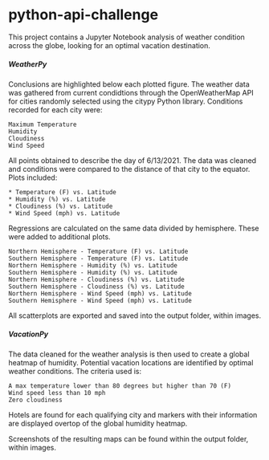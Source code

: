 # python-api-challenge

This project contains a Jupyter Notebook analysis of weather condition across the globe, looking for an optimal vacation destination.

##### WeatherPy

Conclusions are highlighted below each plotted figure.  The weather data was gathered from current condidtions through the OpenWeatherMap API for cities randomly selected using the citypy Python library.  Conditions recorded for each city were:

    Maximum Temperature
    Humidity
    Cloudiness
    Wind Speed
    
All points obtained to describe the day of 6/13/2021. The data was cleaned and conditions were compared to the distance of that city to the equator. Plots included:

    * Temperature (F) vs. Latitude
    * Humidity (%) vs. Latitude
    * Cloudiness (%) vs. Latitude
    * Wind Speed (mph) vs. Latitude

Regressions are calculated on the same data divided by hemisphere. These were added to additional plots.

    Northern Hemisphere - Temperature (F) vs. Latitude
    Southern Hemisphere - Temperature (F) vs. Latitude
    Northern Hemisphere - Humidity (%) vs. Latitude
    Southern Hemisphere - Humidity (%) vs. Latitude
    Northern Hemisphere - Cloudiness (%) vs. Latitude
    Southern Hemisphere - Cloudiness (%) vs. Latitude
    Northern Hemisphere - Wind Speed (mph) vs. Latitude
    Southern Hemisphere - Wind Speed (mph) vs. Latitude
    
All scatterplots are exported and saved into the output folder, within images.

##### VacationPy

The data cleaned for the weather analysis is then used to create a global heatmap of humidity.  Potential vacation locations are identified by optimal weather conditions.  The criteria used is:

    A max temperature lower than 80 degrees but higher than 70 (F)
    Wind speed less than 10 mph
    Zero cloudiness
    
Hotels are found for each qualifying city and markers with their information are displayed overtop of the global humidity heatmap.

Screenshots of the resulting maps can be found within the output folder, within images.
